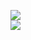 [![](https://img.shields.io/badge/Made%20With-Github%20Spray-lightgrey.svg?style=for-the-badge&logo=github)](https://github.com/Annihil/github-spray#21837)  
[![](https://i.imgur.com/2DrTn0Z.gif)](https://github.com/Annihil/github-spray)